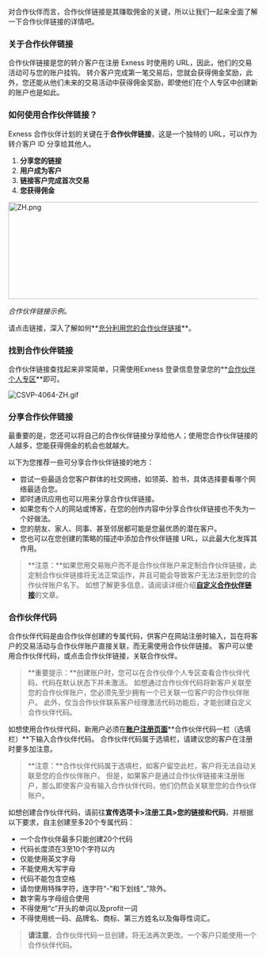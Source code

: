 
对合作伙伴而言，合作伙伴链接是其赚取佣金的关键，所以让我们一起来全面了解一下合作伙伴链接的详情吧。

### 关于合作伙伴链接 ###

合作伙伴链接是您的转介客户在注册 Exness 时使用的 URL，因此，他们的交易活动可与您的账户挂钩。 转介客户完成第一笔交易后，您就会获得佣金奖励，此外，您还能从他们未来的交易活动中获得佣金奖励，即使他们在个人专区中创建新的账户也是如此。

### 如何使用合作伙伴链接？ ###

Exness 合作伙伴计划的关键在于**合作伙伴链接**，这是一个独特的 URL，可以作为转介客户 ID 分享给其他人。

1. **分享您的链接**
2. **用户成为客户**
3. **链接客户完成首次交易**
4. **您获得佣金**

<img alt="ZH.png" src="https://get.exnessaffiliates.help/hc/article_attachments/6867474333458/ZH.png" height="196" width="506" />

*合作伙伴链接示例。*

请点击链接，深入了解如何**[充分利用您的合作伙伴链接](https://get.exnessaffiliates.help/hc/zh-cn/articles/360016804479)**。

### 找到合作伙伴链接 ###

合作伙伴链接查找起来非常简单，只需使用Exness 登录信息登录您的**[合作伙伴个人专区](https://my.exnessaffiliates.com/login/?lang=en)**即可。

![CSVP-4064-ZH.gif](https://get.exnessaffiliates.help/hc/article_attachments/7170450170386/CSVP-4064-ZH.gif)

### 分享合作伙伴链接 ###

最重要的是，您还可以将自己的合作伙伴链接分享给他人；使用您合作伙伴链接的人越多，您能获得佣金的机会也就越大。

以下为您推荐一些可分享合作伙伴链接的地方：

* 尝试一些最适合您客户群体的社交网络，如领英、脸书，具体选择要看哪个网络最适合您。
* 即时通讯应用也可以用来分享合作伙伴链接。
* 如果您有个人的网站或博客，在您的创作内容中分享合作伙伴链接也不失为一个好做法。
* 您的朋友、家人、同事、甚至邻居都可能是您最优质的潜在客户。
* 您也可以在您创建的策略的描述中添加合作伙伴链接 URL，以此最大化发挥其作用。

> **注意：**如果您用交易账户而不是合作伙伴账户来定制合作伙伴链接，此定制合作伙伴链接将无法正常运作，并且可能会导致客户无法注册到您的合作伙伴账户名下。 如想了解更多信息，请阅读详细介绍[**自定义合作伙伴链接**](https://get.exnessaffiliates.help/hc/zh-cn/articles/360016504319-Customizing-Partner-Links)的文章。

### 合作伙伴代码 ###

合作伙伴代码是由合作伙伴创建的专属代码，供客户在网站注册时输入，旨在将客户的交易活动与合作伙伴账户直接关联，而无需使用合作伙伴链接。 客户可以使用合作伙伴代码，或点击合作伙伴链接，关联合作伙伴。

> **重要提示：**创建账户时，您可以在合作伙伴个人专区查看合作伙伴代码，代码在默认状态下并未激活。 如想通过合作伙伴代码将新客户关联至您的合作伙伴账户，您必须先至少拥有一个已关联一位客户的合作伙伴账户。 此外，仅当合作伙伴联系客户经理激活代码功能后，才能创建自定义合作伙伴代码。

如想使用合作伙伴代码，新用户必须在[**账户注册页面**](https://my.exness.partners/signup)**合作伙伴代码一栏（选填栏）**下输入合作伙伴代码。 合作伙伴代码属于选填栏，请建议您的客户在注册时要多加注意。

> **注意：**合作伙伴代码属于选填栏，如客户留空此栏，客户将无法自动关联至您的合作伙伴账户。 但是，如果客户是通过合作伙伴链接来注册账户，那么即使客户没有输入合作伙伴代码，他们仍然会关联至您的合作伙伴账户。

如想创建合作伙伴代码，请前往**宣传选项卡>注册工具>您的链接和代码**，并根据以下要求，自主创建至多20个专属代码：

* 一个合作伙伴最多只能创建20个代码
* 代码长度须在3至10个字符以内
* 仅能使用英文字母
* 不能使用大写字母
* 代码不能包含空格
* 请勿使用特殊字符，连字符“-”和下划线“\_”除外。
* 数字需与字母组合使用
* 不得使用“c”开头的单词以及profit一词
* 不得使用统一码、品牌名、商标、第三方姓名以及侮辱性词汇。

> **请注意**，合作伙伴代码一旦创建，将无法再次更改。一个客户只能使用一个合作伙伴代码。